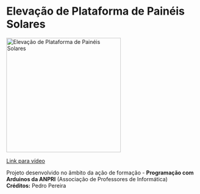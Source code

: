 # Elevação de Plataforma de Painéis Solares

<a href="https://www.youtube.com/watch?v=005Rj0bIh0E">
<img width="300" src="https://img.youtube.com/vi/005Rj0bIh0E/0.jpg" alt="Elevação de Plataforma de Painéis Solares"/>
  <p>Link para vídeo</p>
</a>
<p>
  Projeto desenvolvido no âmbito da ação de formação - <b>Programação com Arduinos da ANPRI</b> (Associação de Professores de Informática)<br>
  <b>Créditos:</b> Pedro Pereira
</p>
